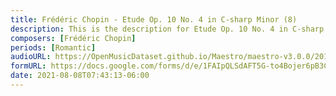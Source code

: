 ```yaml
---
title: Frédéric Chopin - Etude Op. 10 No. 4 in C-sharp Minor (8)
description: This is the description for Etude Op. 10 No. 4 in C-sharp Minor by Frédéric Chopin
composers: [Frédéric Chopin]
periods: [Romantic]
audioURL: https://OpenMusicDataset.github.io/Maestro/maestro-v3.0.0/2017/MIDI-Unprocessed_049_PIANO049_MID--AUDIO-split_07-06-17_Piano-e_2-06_wav--3.midi
formURL: https://docs.google.com/forms/d/e/1FAIpQLSdAFT5G-to4Bojer6pB3CCAhwVWvquyZIM-bHMjkhT5DLZrZA/viewform
date: 2021-08-08T07:43:13-06:00
---
```

